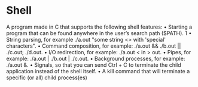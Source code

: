 # Shell
A program made in C that supports the following shell features:
• Starting a program that can be found anywhere in the user’s search path ($PATH).
1
• String parsing, for example ./a.out "some string <> with 'special' characters".
• Command composition, for example: ./a.out && ./b.out || ./c.out; ./d.out.
• I/O redirection, for example: ./a.out < in > out.
• Pipes, for example: ./a.out | ./b.out | ./c.out.
• Background processes, for example: ./a.out &.
• Signals, so that you can send Ctrl + C to terminate the child application instead of the shell
itself.
• A kill command that will terminate a specific (or all) child process(es)
